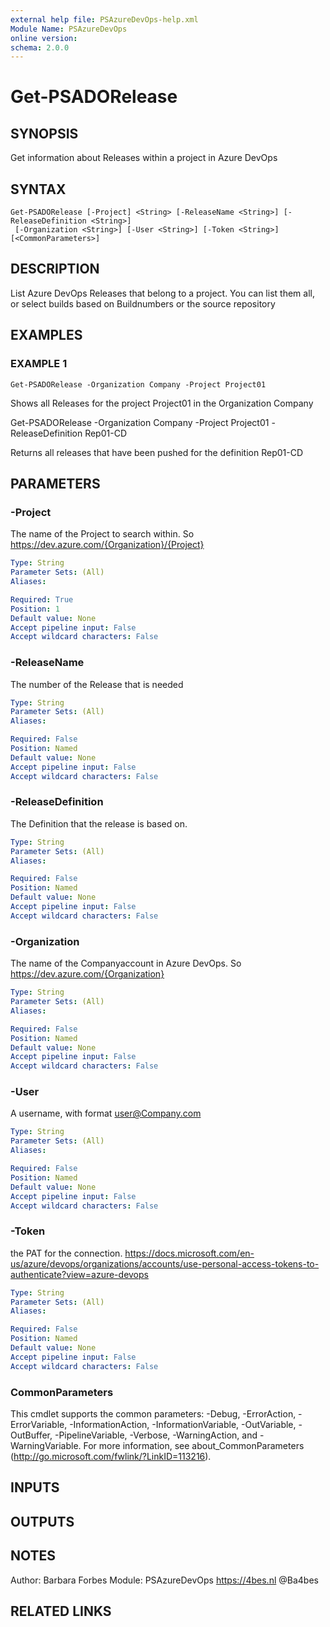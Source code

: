 ```yaml
---
external help file: PSAzureDevOps-help.xml
Module Name: PSAzureDevOps
online version:
schema: 2.0.0
---
```


# Get-PSADORelease

## SYNOPSIS
Get information about Releases within a project in Azure DevOps

## SYNTAX

```
Get-PSADORelease [-Project] <String> [-ReleaseName <String>] [-ReleaseDefinition <String>]
 [-Organization <String>] [-User <String>] [-Token <String>] [<CommonParameters>]
```

## DESCRIPTION
List Azure DevOps Releases that belong to a project.
You can list them all, or select builds based on Buildnumbers or the source repository

## EXAMPLES

### EXAMPLE 1
```
Get-PSADORelease -Organization Company -Project Project01
```

Shows all Releases for the project Project01 in the Organization Company

Get-PSADORelease -Organization Company -Project Project01 -ReleaseDefinition Rep01-CD

Returns all releases that have been pushed for the definition Rep01-CD

## PARAMETERS

### -Project
The name of the Project to search within.
So https://dev.azure.com/{Organization}/{Project}

```yaml
Type: String
Parameter Sets: (All)
Aliases:

Required: True
Position: 1
Default value: None
Accept pipeline input: False
Accept wildcard characters: False
```

### -ReleaseName
The number of the Release that is needed

```yaml
Type: String
Parameter Sets: (All)
Aliases:

Required: False
Position: Named
Default value: None
Accept pipeline input: False
Accept wildcard characters: False
```

### -ReleaseDefinition
The Definition that the release is based on.

```yaml
Type: String
Parameter Sets: (All)
Aliases:

Required: False
Position: Named
Default value: None
Accept pipeline input: False
Accept wildcard characters: False
```

### -Organization
The name of the Companyaccount in Azure DevOps.
So https://dev.azure.com/{Organization}

```yaml
Type: String
Parameter Sets: (All)
Aliases:

Required: False
Position: Named
Default value: None
Accept pipeline input: False
Accept wildcard characters: False
```

### -User
A username, with format user@Company.com

```yaml
Type: String
Parameter Sets: (All)
Aliases:

Required: False
Position: Named
Default value: None
Accept pipeline input: False
Accept wildcard characters: False
```

### -Token
the PAT for the connection.
https://docs.microsoft.com/en-us/azure/devops/organizations/accounts/use-personal-access-tokens-to-authenticate?view=azure-devops

```yaml
Type: String
Parameter Sets: (All)
Aliases:

Required: False
Position: Named
Default value: None
Accept pipeline input: False
Accept wildcard characters: False
```

### CommonParameters
This cmdlet supports the common parameters: -Debug, -ErrorAction, -ErrorVariable, -InformationAction, -InformationVariable, -OutVariable, -OutBuffer, -PipelineVariable, -Verbose, -WarningAction, and -WarningVariable. For more information, see about_CommonParameters (http://go.microsoft.com/fwlink/?LinkID=113216).

## INPUTS

## OUTPUTS

## NOTES
Author: Barbara Forbes
Module: PSAzureDevOps
https://4bes.nl
@Ba4bes

## RELATED LINKS
